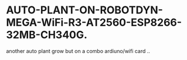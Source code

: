 # AUTO-PLANT-ON-ROBOTDYN-MEGA-WiFi-R3-AT2560-ESP8266-32MB-CH340G.
another auto plant grow but on a combo ardiuno/wifi card ..

